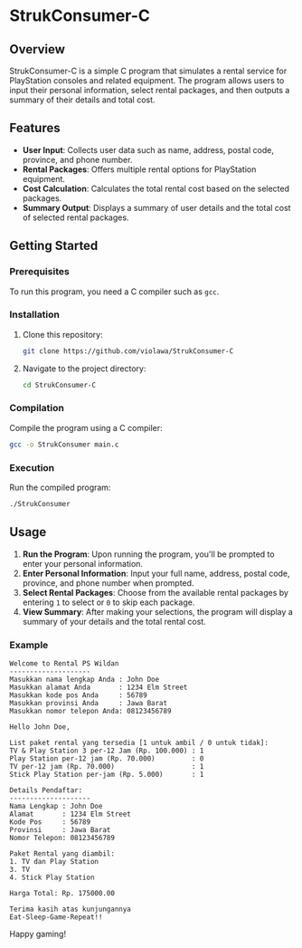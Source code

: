 # StrukConsumer-C

## Overview
StrukConsumer-C is a simple C program that simulates a rental service for PlayStation consoles and related equipment. The program allows users to input their personal information, select rental packages, and then outputs a summary of their details and total cost.

## Features
- **User Input**: Collects user data such as name, address, postal code, province, and phone number.
- **Rental Packages**: Offers multiple rental options for PlayStation equipment.
- **Cost Calculation**: Calculates the total rental cost based on the selected packages.
- **Summary Output**: Displays a summary of user details and the total cost of selected rental packages.

## Getting Started

### Prerequisites
To run this program, you need a C compiler such as `gcc`.

### Installation
1. Clone this repository:
   ```sh
   git clone https://github.com/violawa/StrukConsumer-C
   ```
2. Navigate to the project directory:
   ```sh
   cd StrukConsumer-C
   ```

### Compilation
Compile the program using a C compiler:
```sh
gcc -o StrukConsumer main.c
```

### Execution
Run the compiled program:
```sh
./StrukConsumer
```
## Usage
1. **Run the Program**: Upon running the program, you'll be prompted to enter your personal information.
2. **Enter Personal Information**: Input your full name, address, postal code, province, and phone number when prompted.
3. **Select Rental Packages**: Choose from the available rental packages by entering `1` to select or `0` to skip each package.
4. **View Summary**: After making your selections, the program will display a summary of your details and the total rental cost.

### Example
```
Welcome to Rental PS Wildan
--------------------
Masukkan nama lengkap Anda : John Doe
Masukkan alamat Anda       : 1234 Elm Street
Masukkan kode pos Anda     : 56789
Masukkan provinsi Anda     : Jawa Barat
Masukkan nomor telepon Anda: 08123456789

Hello John Doe,

List paket rental yang tersedia [1 untuk ambil / 0 untuk tidak]:
TV & Play Station 3 per-12 Jam (Rp. 100.000) : 1
Play Station per-12 jam (Rp. 70.000)         : 0
TV per-12 jam (Rp. 70.000)                   : 1
Stick Play Station per-jam (Rp. 5.000)       : 1

Details Pendaftar:
--------------------
Nama Lengkap : John Doe
Alamat       : 1234 Elm Street
Kode Pos     : 56789
Provinsi     : Jawa Barat
Nomor Telepon: 08123456789

Paket Rental yang diambil:
1. TV dan Play Station
3. TV
4. Stick Play Station

Harga Total: Rp. 175000.00

Terima kasih atas kunjungannya
Eat-Sleep-Game-Repeat!!
```
Happy gaming!
